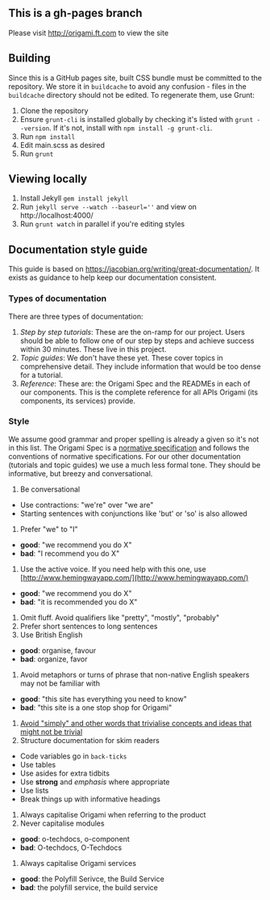 ## This is a gh-pages branch

Please visit http://origami.ft.com to view the site

## Building

Since this is a GitHub pages site, built CSS bundle must be committed to the repository.  We store it in `buildcache` to avoid any confusion - files in the `buildcache` directory should not be edited.  To regenerate them, use Grunt:

1. Clone the repository
2. Ensure `grunt-cli` is installed globally by checking it's listed with `grunt --version`.  If it's not, install with `npm install -g grunt-cli`.
3. Run `npm install`
4. Edit main.scss as desired
5. Run `grunt`

## Viewing locally

1. Install Jekyll `gem install jekyll`
2. Run `jekyll serve --watch --baseurl=''` and view on http://localhost:4000/
3. Run `grunt watch` in parallel if you're editing styles

## Documentation style guide
This guide is based on https://jacobian.org/writing/great-documentation/. It exists as guidance to help keep our documentation consistent.

### Types of documentation
There are three types of documentation:

1. _Step by step tutorials_: These are the on-ramp for our project. Users should be able to follow one of our step by steps and achieve success within 30 minutes. These live in this project.
1. _Topic guides_: We don't have these yet. These cover topics in comprehensive detail. They include information that would be too dense for a tutorial.
1. _Reference_: These are: the Origami Spec and the READMEs in each of our components. This is the complete reference for all APIs Origami (its components, its services) provide.

### Style
We assume good grammar and proper spelling is already a given so it's not in this list. The Origami Spec is a [normative specification](https://www.w3.org/TR/qaframe-spec/) and follows the conventions of normative specifications. For our other documentation (tutorials and topic guides) we use a much less formal tone. They should be informative, but breezy and conversational.

1. Be conversational
  - Use contractions: "we're" over "we are"
  - Starting sentences with conjunctions like 'but' or 'so' is also allowed
1. Prefer "we" to "I"
  - **good**: "we recommend you do X"
  - **bad**: "I recommend you do X"
1. Use the active voice. If you need help with this one, use [http://www.hemingwayapp.com/](http://www.hemingwayapp.com/)
  - **good**: "we recommend you do X"
  - **bad**: "it is recommended you do X"
1. Omit fluff. Avoid qualifiers like "pretty", "mostly", "probably"
1. Prefer short sentences to long sentences
1. Use British English
  - **good**: organise, favour
  - **bad**: organize, favor
1. Avoid metaphors or turns of phrase that non-native English speakers may not be familiar with
  - **good**: "this site has everything you need to know"
  - **bad**: "this site is a one stop shop for Origami"
1. [Avoid "simply" and other words that trivialise concepts and ideas that might not be trivial](https://css-tricks.com/words-avoid-educational-writing/)
1. Structure documentation for skim readers
  - Code variables go in `back-ticks`
  - Use tables
  - Use asides for extra tidbits
  - Use **strong** and _emphasis_ where appropriate
  - Use lists
  - Break things up with informative headings
1. Always capitalise Origami when referring to the product
1. Never capitalise modules
  - **good**: o-techdocs, o-component
  - **bad**: O-techdocs, O-Techdocs
1. Always capitalise Origami services
  - **good**: the Polyfill Serivce, the Build Service
  - **bad**: the polyfill service, the build service
